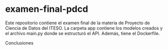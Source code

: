 # examen-final-pdcd
Este repositorio contiene el examen final de la materia de Proyecto de Ciencia de Datos del ITESO.
La carpeta app contiene los modelos creados y el archivo main.py donde se estructuró el API. Además, tiene el Dockerfile.


Conclusiones
